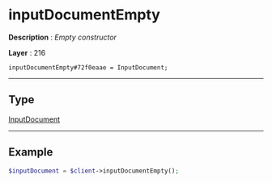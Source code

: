 # inputDocumentEmpty

**Description** : *Empty constructor*

**Layer** : 216

```tl
inputDocumentEmpty#72f0eaae = InputDocument;
```

---

## Type

[InputDocument](type/InputDocument)

---

## Example

```php
$inputDocument = $client->inputDocumentEmpty();
```